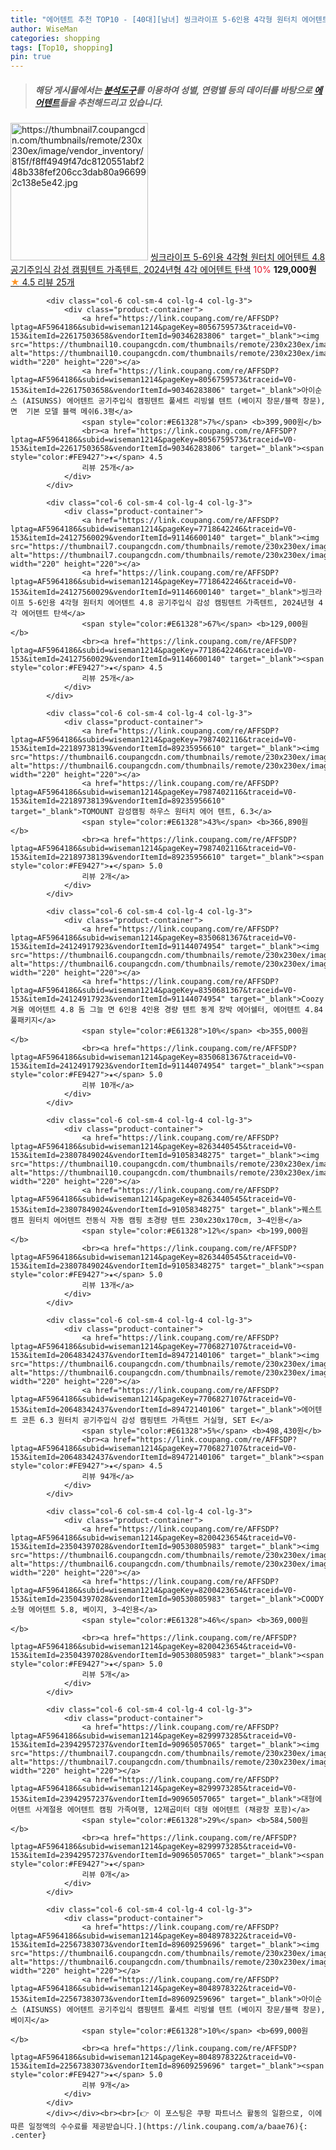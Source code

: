 ```yaml
---
title: "에어텐트 추천 TOP10 - [40대][남녀] 씽크라이프 5-6인용 4각형 원터치 에어텐트 4.8 공기주입식 감성 캠핑텐트 가족텐트, 2024년형 4각 에어텐트 탄색"
author: WiseMan
categories: shopping
tags: [Top10, shopping]
pin: true
---
```


> ##### 해당 게시물에서는 [**분석도구**](https://itemscout.io/)를 이용하여 **성별**, **연령별** 등의 데이터를 바탕으로 [**에어텐트**](https://link.coupang.com/a/baae76)들을 추천해드리고 있습니다.
<div class="container"><div class="row">
            <div class="col-6 col-sm-4 col-lg-4 col-lg-3">
                <div class="product-container">
                    <a href="https://link.coupang.com/re/AFFSDP?lptag=AF5964186&subid=wiseman1214&pageKey=7718642246&traceid=V0-153&itemId=24127560029&vendorItemId=91146600140" target="_blank"><img src="https://thumbnail7.coupangcdn.com/thumbnails/remote/230x230ex/image/vendor_inventory/815f/f8ff4949f47dc8120551abf248b338fef206cc3dab80a966992c138e5e42.jpg" alt="https://thumbnail7.coupangcdn.com/thumbnails/remote/230x230ex/image/vendor_inventory/815f/f8ff4949f47dc8120551abf248b338fef206cc3dab80a966992c138e5e42.jpg" width="220" height="220"></a>
                    <a href="https://link.coupang.com/re/AFFSDP?lptag=AF5964186&subid=wiseman1214&pageKey=7718642246&traceid=V0-153&itemId=24127560029&vendorItemId=91146600140" target="_blank">씽크라이프 5-6인용 4각형 원터치 에어텐트 4.8 공기주입식 감성 캠핑텐트 가족텐트, 2024년형 4각 에어텐트 탄색</a>
                    <span style="color:#E61328">10%</span> <b>129,000원</b>
                    <br><a href="https://link.coupang.com/re/AFFSDP?lptag=AF5964186&subid=wiseman1214&pageKey=7718642246&traceid=V0-153&itemId=24127560029&vendorItemId=91146600140" target="_blank"><span style="color:#FE9427">★</span> 4.5
                    리뷰 25개</a>
                </div>
            </div>
            
            <div class="col-6 col-sm-4 col-lg-4 col-lg-3">
                <div class="product-container">
                    <a href="https://link.coupang.com/re/AFFSDP?lptag=AF5964186&subid=wiseman1214&pageKey=8056759573&traceid=V0-153&itemId=22617503658&vendorItemId=90346283806" target="_blank"><img src="https://thumbnail10.coupangcdn.com/thumbnails/remote/230x230ex/image/vendor_inventory/570d/6c5f7799dc392503a677db644018ca573453810951d5e9f2e2cdf2f78c53.jpg" alt="https://thumbnail10.coupangcdn.com/thumbnails/remote/230x230ex/image/vendor_inventory/570d/6c5f7799dc392503a677db644018ca573453810951d5e9f2e2cdf2f78c53.jpg" width="220" height="220"></a>
                    <a href="https://link.coupang.com/re/AFFSDP?lptag=AF5964186&subid=wiseman1214&pageKey=8056759573&traceid=V0-153&itemId=22617503658&vendorItemId=90346283806" target="_blank">아이순스 (AISUNSS) 에어텐트 공기주입식 캠핑텐트 풀세트 리빙쉘 텐트 (베이지 창문/블랙 창문), 면  기본 모델 블랙 메쉬6.3평</a>
                    <span style="color:#E61328">7%</span> <b>399,900원</b>
                    <br><a href="https://link.coupang.com/re/AFFSDP?lptag=AF5964186&subid=wiseman1214&pageKey=8056759573&traceid=V0-153&itemId=22617503658&vendorItemId=90346283806" target="_blank"><span style="color:#FE9427">★</span> 4.5
                    리뷰 25개</a>
                </div>
            </div>
            
            <div class="col-6 col-sm-4 col-lg-4 col-lg-3">
                <div class="product-container">
                    <a href="https://link.coupang.com/re/AFFSDP?lptag=AF5964186&subid=wiseman1214&pageKey=7718642246&traceid=V0-153&itemId=24127560029&vendorItemId=91146600140" target="_blank"><img src="https://thumbnail7.coupangcdn.com/thumbnails/remote/230x230ex/image/vendor_inventory/815f/f8ff4949f47dc8120551abf248b338fef206cc3dab80a966992c138e5e42.jpg" alt="https://thumbnail7.coupangcdn.com/thumbnails/remote/230x230ex/image/vendor_inventory/815f/f8ff4949f47dc8120551abf248b338fef206cc3dab80a966992c138e5e42.jpg" width="220" height="220"></a>
                    <a href="https://link.coupang.com/re/AFFSDP?lptag=AF5964186&subid=wiseman1214&pageKey=7718642246&traceid=V0-153&itemId=24127560029&vendorItemId=91146600140" target="_blank">씽크라이프 5-6인용 4각형 원터치 에어텐트 4.8 공기주입식 감성 캠핑텐트 가족텐트, 2024년형 4각 에어텐트 탄색</a>
                    <span style="color:#E61328">67%</span> <b>129,000원</b>
                    <br><a href="https://link.coupang.com/re/AFFSDP?lptag=AF5964186&subid=wiseman1214&pageKey=7718642246&traceid=V0-153&itemId=24127560029&vendorItemId=91146600140" target="_blank"><span style="color:#FE9427">★</span> 4.5
                    리뷰 25개</a>
                </div>
            </div>
            
            <div class="col-6 col-sm-4 col-lg-4 col-lg-3">
                <div class="product-container">
                    <a href="https://link.coupang.com/re/AFFSDP?lptag=AF5964186&subid=wiseman1214&pageKey=7987402116&traceid=V0-153&itemId=22189738139&vendorItemId=89235956610" target="_blank"><img src="https://thumbnail6.coupangcdn.com/thumbnails/remote/230x230ex/image/vendor_inventory/b9a1/9e12590544560c49f52b973f49722d690ebc539a2dccbb66faf8c4d2a126.jpg" alt="https://thumbnail6.coupangcdn.com/thumbnails/remote/230x230ex/image/vendor_inventory/b9a1/9e12590544560c49f52b973f49722d690ebc539a2dccbb66faf8c4d2a126.jpg" width="220" height="220"></a>
                    <a href="https://link.coupang.com/re/AFFSDP?lptag=AF5964186&subid=wiseman1214&pageKey=7987402116&traceid=V0-153&itemId=22189738139&vendorItemId=89235956610" target="_blank">TOMOUNT 감성캠핑 하우스 원터치 에어 텐트, 6.3</a>
                    <span style="color:#E61328">43%</span> <b>366,890원</b>
                    <br><a href="https://link.coupang.com/re/AFFSDP?lptag=AF5964186&subid=wiseman1214&pageKey=7987402116&traceid=V0-153&itemId=22189738139&vendorItemId=89235956610" target="_blank"><span style="color:#FE9427">★</span> 5.0
                    리뷰 2개</a>
                </div>
            </div>
            
            <div class="col-6 col-sm-4 col-lg-4 col-lg-3">
                <div class="product-container">
                    <a href="https://link.coupang.com/re/AFFSDP?lptag=AF5964186&subid=wiseman1214&pageKey=8350681367&traceid=V0-153&itemId=24124917923&vendorItemId=91144074954" target="_blank"><img src="https://thumbnail6.coupangcdn.com/thumbnails/remote/230x230ex/image/vendor_inventory/5547/63d1170a9adc46fd0b579dbd8e86ec568d0db1b9cef29c03d8622ce4231f.png" alt="https://thumbnail6.coupangcdn.com/thumbnails/remote/230x230ex/image/vendor_inventory/5547/63d1170a9adc46fd0b579dbd8e86ec568d0db1b9cef29c03d8622ce4231f.png" width="220" height="220"></a>
                    <a href="https://link.coupang.com/re/AFFSDP?lptag=AF5964186&subid=wiseman1214&pageKey=8350681367&traceid=V0-153&itemId=24124917923&vendorItemId=91144074954" target="_blank">Coozy 겨울 에어텐트 4.8 돔 그늘 면 6인용 4인용 경량 텐트 동계 장박 에어쉘터, 에어텐트 4.84 풀패키지</a>
                    <span style="color:#E61328">10%</span> <b>355,000원</b>
                    <br><a href="https://link.coupang.com/re/AFFSDP?lptag=AF5964186&subid=wiseman1214&pageKey=8350681367&traceid=V0-153&itemId=24124917923&vendorItemId=91144074954" target="_blank"><span style="color:#FE9427">★</span> 5.0
                    리뷰 10개</a>
                </div>
            </div>
            
            <div class="col-6 col-sm-4 col-lg-4 col-lg-3">
                <div class="product-container">
                    <a href="https://link.coupang.com/re/AFFSDP?lptag=AF5964186&subid=wiseman1214&pageKey=8263440545&traceid=V0-153&itemId=23807849024&vendorItemId=91058348275" target="_blank"><img src="https://thumbnail10.coupangcdn.com/thumbnails/remote/230x230ex/image/vendor_inventory/7f54/de013f8e51a04e53ca880a856c1c0b92f3a9e056d1daf22dd73a17cda8bf.jpg" alt="https://thumbnail10.coupangcdn.com/thumbnails/remote/230x230ex/image/vendor_inventory/7f54/de013f8e51a04e53ca880a856c1c0b92f3a9e056d1daf22dd73a17cda8bf.jpg" width="220" height="220"></a>
                    <a href="https://link.coupang.com/re/AFFSDP?lptag=AF5964186&subid=wiseman1214&pageKey=8263440545&traceid=V0-153&itemId=23807849024&vendorItemId=91058348275" target="_blank">퀘스트 캠프 원터치 에어텐트 전동식 자동 캠핑 초경량 텐트 230x230x170cm, 3~4인용</a>
                    <span style="color:#E61328">12%</span> <b>199,000원</b>
                    <br><a href="https://link.coupang.com/re/AFFSDP?lptag=AF5964186&subid=wiseman1214&pageKey=8263440545&traceid=V0-153&itemId=23807849024&vendorItemId=91058348275" target="_blank"><span style="color:#FE9427">★</span> 5.0
                    리뷰 13개</a>
                </div>
            </div>
            
            <div class="col-6 col-sm-4 col-lg-4 col-lg-3">
                <div class="product-container">
                    <a href="https://link.coupang.com/re/AFFSDP?lptag=AF5964186&subid=wiseman1214&pageKey=7706827107&traceid=V0-153&itemId=20648342437&vendorItemId=89472140106" target="_blank"><img src="https://thumbnail6.coupangcdn.com/thumbnails/remote/230x230ex/image/vendor_inventory/f5d8/74a05ee717be5841436e53279bbf0d636a0ea42f7f930d3b4054c711a175.jpg" alt="https://thumbnail6.coupangcdn.com/thumbnails/remote/230x230ex/image/vendor_inventory/f5d8/74a05ee717be5841436e53279bbf0d636a0ea42f7f930d3b4054c711a175.jpg" width="220" height="220"></a>
                    <a href="https://link.coupang.com/re/AFFSDP?lptag=AF5964186&subid=wiseman1214&pageKey=7706827107&traceid=V0-153&itemId=20648342437&vendorItemId=89472140106" target="_blank">에어텐트 코튼 6.3 원터치 공기주입식 감성 캠핑텐트 가족텐트 거실형, SET E</a>
                    <span style="color:#E61328">5%</span> <b>498,430원</b>
                    <br><a href="https://link.coupang.com/re/AFFSDP?lptag=AF5964186&subid=wiseman1214&pageKey=7706827107&traceid=V0-153&itemId=20648342437&vendorItemId=89472140106" target="_blank"><span style="color:#FE9427">★</span> 4.5
                    리뷰 94개</a>
                </div>
            </div>
            
            <div class="col-6 col-sm-4 col-lg-4 col-lg-3">
                <div class="product-container">
                    <a href="https://link.coupang.com/re/AFFSDP?lptag=AF5964186&subid=wiseman1214&pageKey=8200423654&traceid=V0-153&itemId=23504397028&vendorItemId=90530805983" target="_blank"><img src="https://thumbnail6.coupangcdn.com/thumbnails/remote/230x230ex/image/rs_quotation_api/gswmum2w/cda8be857126479d89a2af4084306c6d.jpg" alt="https://thumbnail6.coupangcdn.com/thumbnails/remote/230x230ex/image/rs_quotation_api/gswmum2w/cda8be857126479d89a2af4084306c6d.jpg" width="220" height="220"></a>
                    <a href="https://link.coupang.com/re/AFFSDP?lptag=AF5964186&subid=wiseman1214&pageKey=8200423654&traceid=V0-153&itemId=23504397028&vendorItemId=90530805983" target="_blank">COODY 소형 에어텐트 5.8, 베이지, 3~4인용</a>
                    <span style="color:#E61328">46%</span> <b>369,000원</b>
                    <br><a href="https://link.coupang.com/re/AFFSDP?lptag=AF5964186&subid=wiseman1214&pageKey=8200423654&traceid=V0-153&itemId=23504397028&vendorItemId=90530805983" target="_blank"><span style="color:#FE9427">★</span> 5.0
                    리뷰 5개</a>
                </div>
            </div>
            
            <div class="col-6 col-sm-4 col-lg-4 col-lg-3">
                <div class="product-container">
                    <a href="https://link.coupang.com/re/AFFSDP?lptag=AF5964186&subid=wiseman1214&pageKey=8299973285&traceid=V0-153&itemId=23942957237&vendorItemId=90965057065" target="_blank"><img src="https://thumbnail7.coupangcdn.com/thumbnails/remote/230x230ex/image/vendor_inventory/a6ef/6619c2ebea240959a661ab20acc5e88f88c3dfdaa31f9b6f6476739a7b8e.jpg" alt="https://thumbnail7.coupangcdn.com/thumbnails/remote/230x230ex/image/vendor_inventory/a6ef/6619c2ebea240959a661ab20acc5e88f88c3dfdaa31f9b6f6476739a7b8e.jpg" width="220" height="220"></a>
                    <a href="https://link.coupang.com/re/AFFSDP?lptag=AF5964186&subid=wiseman1214&pageKey=8299973285&traceid=V0-153&itemId=23942957237&vendorItemId=90965057065" target="_blank">대형에어텐트 사계절용 에어텐트 캠핑 가족여행, 12제곱미터 대형 에어텐트 (채광창 포함)</a>
                    <span style="color:#E61328">29%</span> <b>584,500원</b>
                    <br><a href="https://link.coupang.com/re/AFFSDP?lptag=AF5964186&subid=wiseman1214&pageKey=8299973285&traceid=V0-153&itemId=23942957237&vendorItemId=90965057065" target="_blank"><span style="color:#FE9427">★</span> 
                    리뷰 0개</a>
                </div>
            </div>
            
            <div class="col-6 col-sm-4 col-lg-4 col-lg-3">
                <div class="product-container">
                    <a href="https://link.coupang.com/re/AFFSDP?lptag=AF5964186&subid=wiseman1214&pageKey=8048978322&traceid=V0-153&itemId=22567383073&vendorItemId=89609259696" target="_blank"><img src="https://thumbnail6.coupangcdn.com/thumbnails/remote/230x230ex/image/vendor_inventory/5ecb/375383978ecf1f3bafcdac92650bb1874e2cb869dc4adb4de8a6baedcf05.jpg" alt="https://thumbnail6.coupangcdn.com/thumbnails/remote/230x230ex/image/vendor_inventory/5ecb/375383978ecf1f3bafcdac92650bb1874e2cb869dc4adb4de8a6baedcf05.jpg" width="220" height="220"></a>
                    <a href="https://link.coupang.com/re/AFFSDP?lptag=AF5964186&subid=wiseman1214&pageKey=8048978322&traceid=V0-153&itemId=22567383073&vendorItemId=89609259696" target="_blank">아이순스 (AISUNSS) 에어텐트 공기주입식 캠핑텐트 풀세트 리빙쉘 텐트 (베이지 창문/블랙 창문), 베이지</a>
                    <span style="color:#E61328">10%</span> <b>699,000원</b>
                    <br><a href="https://link.coupang.com/re/AFFSDP?lptag=AF5964186&subid=wiseman1214&pageKey=8048978322&traceid=V0-153&itemId=22567383073&vendorItemId=89609259696" target="_blank"><span style="color:#FE9427">★</span> 5.0
                    리뷰 9개</a>
                </div>
            </div>
            </div></div><br><br>[👉 이 포스팅은 쿠팡 파트너스 활동의 일환으로, 이에 따른 일정액의 수수료를 제공받습니다.](https://link.coupang.com/a/baae76){: .center}